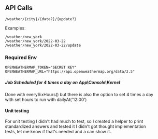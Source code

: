 
## API Calls
```
/weather/{city}/{date?}/{update?}
```
Examples:
```
/weather/new_york
/weather/new_york/2022-03-22
/weather/new_york/2022-03-22/update
```
### Required Env
```
OPENWEATHERMAP_TOKEN="SECRET KEY"
OPENWEATHERMAP_URL="https://api.openweathermap.org/data/2.5"
```

##### Job Scheduled for 4 times a day on App\Console\Kernel
Done with everySixHours() but there is also the option to set 4 times a day with 
set hours to run with dailyAt('12:00')

#### Unit testing
For unit testing I didn't had much to test, so I created a helper to print standardized answers
and tested it
I didn't got thought implementation tests, let me know if that's needed and a can show it.

